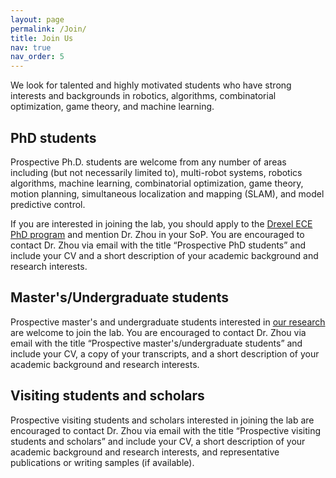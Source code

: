 ```yaml
---
layout: page
permalink: /Join/
title: Join Us
nav: true
nav_order: 5
---
```


We look for talented and highly motivated students who have strong interests and backgrounds in robotics, algorithms, combinatorial optimization, game theory, and machine learning. 


## PhD students

Prospective Ph.D. students are welcome from any number of areas including (but not necessarily limited to), multi-robot systems, robotics algorithms, machine learning, combinatorial optimization, game theory, motion planning, simultaneous localization and mapping (SLAM), and model predictive control. 

If you are interested in joining the lab, you should apply to the [Drexel ECE PhD program](https://drexel.edu/academics/grad-professional-programs/engineering/electrical-engineering) and mention Dr. Zhou in your SoP. You are encouraged to contact Dr. Zhou via email with the title “Prospective PhD students” and include your CV and a short description of your academic background and research interests.


## Master's/Undergraduate students

Prospective master's and undergraduate students interested in [our research](https://zhourobotics.github.io/research/) are welcome to join the lab. You are encouraged to contact Dr. Zhou via email with the title “Prospective master's/undergraduate students” and include your CV, a copy of your transcripts, and a short description of your academic background and research interests.


## Visiting students and scholars
Prospective visiting students and scholars interested in joining the lab are encouraged to contact Dr. Zhou via email with the title “Prospective visiting students and scholars” and include your CV, a short description of your academic background and research interests, and representative publications or writing samples (if available). 

